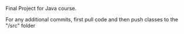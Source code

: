 Final Project for Java course.

For any additional commits, first pull code and then push classes to the "/src" folder
